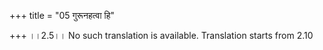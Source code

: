 +++
title = "05 गुरूनहत्वा हि"

+++
।।2.5।। No such translation is available. Translation starts from 2.10  
  
